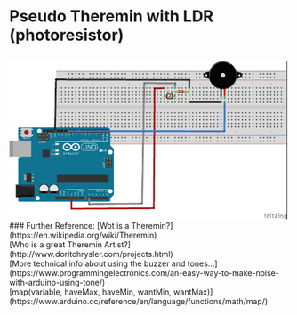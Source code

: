 # Pseudo Theremin with LDR (photoresistor)
## 
<img src="Pseudo-Theremin_bb.webp" width=500 />
### Further Reference:
[Wot is a Theremin?](https://en.wikipedia.org/wiki/Theremin)<br/>
[Who is a great Theremin Artist?](http://www.doritchrysler.com/projects.html)<br/>
[More technical info about using the buzzer and tones...](https://www.programmingelectronics.com/an-easy-way-to-make-noise-with-arduino-using-tone/)<br/>
[map(variable, haveMax, haveMin, wantMin, wantMax)](https://www.arduino.cc/reference/en/language/functions/math/map/)<br/>
